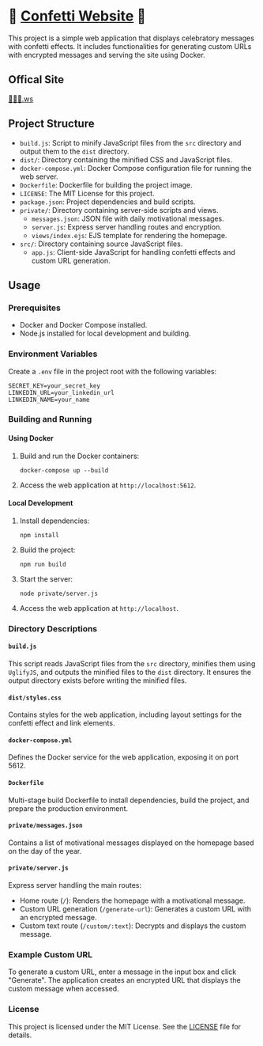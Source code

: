 # 🎉 [Confetti Website](https://🎉🎉🎉.ws) 🎉

This project is a simple web application that displays celebratory messages with confetti effects. It includes functionalities for generating custom URLs with encrypted messages and serving the site using Docker.

## Offical Site

[🎉🎉🎉.ws](https://🎉🎉🎉.ws)

## Project Structure

- `build.js`: Script to minify JavaScript files from the `src` directory and output them to the `dist` directory.
- `dist/`: Directory containing the minified CSS and JavaScript files.
- `docker-compose.yml`: Docker Compose configuration file for running the web server.
- `Dockerfile`: Dockerfile for building the project image.
- `LICENSE`: The MIT License for this project.
- `package.json`: Project dependencies and build scripts.
- `private/`: Directory containing server-side scripts and views.
  - `messages.json`: JSON file with daily motivational messages.
  - `server.js`: Express server handling routes and encryption.
  - `views/index.ejs`: EJS template for rendering the homepage.
- `src/`: Directory containing source JavaScript files.
  - `app.js`: Client-side JavaScript for handling confetti effects and custom URL generation.

## Usage

### Prerequisites

- Docker and Docker Compose installed.
- Node.js installed for local development and building.

### Environment Variables

Create a `.env` file in the project root with the following variables:

```
SECRET_KEY=your_secret_key
LINKEDIN_URL=your_linkedin_url
LINKEDIN_NAME=your_name
```

### Building and Running

#### Using Docker

1. Build and run the Docker containers:
    ```
    docker-compose up --build
    ```

2. Access the web application at `http://localhost:5612`.

#### Local Development

1. Install dependencies:
    ```
    npm install
    ```

2. Build the project:
    ```
    npm run build
    ```

3. Start the server:
    ```
    node private/server.js
    ```

4. Access the web application at `http://localhost`.

### Directory Descriptions

#### `build.js`

This script reads JavaScript files from the `src` directory, minifies them using `UglifyJS`, and outputs the minified files to the `dist` directory. It ensures the output directory exists before writing the minified files.

#### `dist/styles.css`

Contains styles for the web application, including layout settings for the confetti effect and link elements.

#### `docker-compose.yml`

Defines the Docker service for the web application, exposing it on port 5612.

#### `Dockerfile`

Multi-stage build Dockerfile to install dependencies, build the project, and prepare the production environment.

#### `private/messages.json`

Contains a list of motivational messages displayed on the homepage based on the day of the year.

#### `private/server.js`

Express server handling the main routes:
- Home route (`/`): Renders the homepage with a motivational message.
- Custom URL generation (`/generate-url`): Generates a custom URL with an encrypted message.
- Custom text route (`/custom/:text`): Decrypts and displays the custom message.

### Example Custom URL

To generate a custom URL, enter a message in the input box and click "Generate". The application creates an encrypted URL that displays the custom message when accessed.

### License

This project is licensed under the MIT License. See the [LICENSE](./LICENSE) file for details.